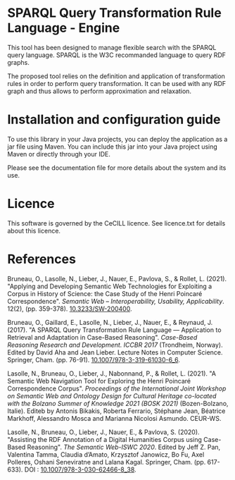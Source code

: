 # SPARQL Query Transformation Rule Language - Engine

This tool has been designed to manage flexible search with the SPARQL query language.
SPARQL is the W3C recommanded language to query RDF graphs. 

The proposed tool relies on the definition and application of transformation rules
 in order to perform query transformation.
It can be used with any RDF graph and thus allows to perform approximation and relaxation.

# Installation and configuration guide

To use this library in your Java projects, you can deploy the application as a jar file using Maven.
You can include this jar into your Java project using Maven or directly through your IDE.

Please see the documentation file for more details about the system and its use. 

# Licence

This software is governed by the CeCILL licence. See licence.txt for details about this licence.

# References

Bruneau, O., Lasolle, N., Lieber, J., Nauer, E., Pavlova, S., & Rollet, L. (2021). "Applying and Developing Semantic Web Technologies for Exploiting a Corpus in History of Science: the Case Study of the Henri Poincaré Correspondence". *Semantic Web – Interoperability, Usability, Applicability*. 12(2), (pp. 359-378). [10.3233/SW-200400](http://doi.org/10.3233/SW-200400).

Bruneau, O., Gaillard, E., Lasolle, N., Lieber, J., Nauer, E., & Reynaud, J. (2017). "A SPARQL Query Transformation Rule Language — Application to
Retrieval and Adaptation in Case-Based Reasoning". *Case-Based Reasoning Research and Development. ICCBR 2017* (Trondheim, Norway). Edited by David Aha and Jean Lieber. Lecture Notes in Computer Science. Springer, Cham. (pp. 76-91). [10.1007/978-3-319-61030-6_6](http://doi.org/10.1007/978-3-319-61030-6_6).

Lasolle, N., Bruneau, O., Lieber, J., Nabonnand, P., & Rollet, L. (2021). "A Semantic Web Navigation Tool for Exploring the Henri Poincaré Correspondence Corpus". *Proceedings of the International Joint Workshop on Semantic Web and Ontology Design for Cultural Heritage co-located with the Bolzano Summer of Knowledge 2021 (BOSK 2021)* (Bozen-Bolzano, Italie). Editeb by Antonis Bikakis, Roberta Ferrario, Stéphane Jean, Béatrice Markhoff, Alessandro Mosca and Marianna Nicolosi Asmundo. CEUR-WS.

Lasolle, N., Bruneau, O., Lieber, J., Nauer, E., & Pavlova, S. (2020). "Assisting the RDF Annotation of a Digital Humanities Corpus using Case-Based Reasoning". *The Semantic Web-ISWC 2020*. Edited by Jeff Z. Pan, Valentina Tamma, Claudia d’Amato, Krzysztof Janowicz, Bo Fu, Axel Polleres, Oshani Seneviratne and Lalana Kagal. Springer, Cham. (pp. 617-633). DOI : [10.1007/978-3-030-62466-8_38](http://doi.org/10.1007/978-3-030-62466-8_38).
